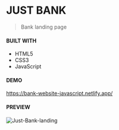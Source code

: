 # JUST BANK
> Bank landing page

#### BUILT WITH

* HTML5
* CSS3
* JavaScript


#### DEMO

https://bank-website-javascript.netlify.app/

#### PREVIEW

![Just-Bank-landing](https://github.com/JuliaCMint/bank-website-app/assets/105377899/1072d645-0be5-4cb8-9820-9e043e8a00e0)
